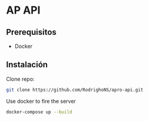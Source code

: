 # AP API

## Prerequisitos
- Docker

## Instalación

Clone repo:
```bash
git clone https://github.com/RodrighoNS/apro-api.git
```

Use docker to fire the server
```bash
docker-compose up --build
```
